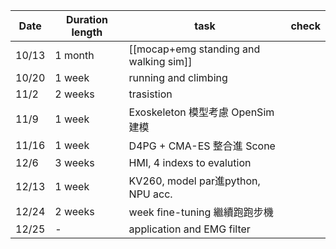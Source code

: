 
| Date  | Duration length | task                                   | check |
| ----- | --------------- | -------------------------------------- | ----- |
| 10/13 | 1 month         | [[mocap+emg standing and walking sim]] |       |
| 10/20 | 1 week          | running and climbing                   |       |
| 11/2  | 2 weeks         | trasistion                             |       |
| 11/9  | 1 week          | Exoskeleton 模型考慮 OpenSim 建模            |       |
| 11/16 | 1 week          | D4PG + CMA-ES 整合進 Scone                |       |
| 12/6  | 3 weeks         | HMI, 4 indexs to evalution             |       |
| 12/13 | 1 week          | KV260, model par進python, NPU acc.      |       |
| 12/24 | 2 weeks         | week fine-tuning 繼續跑跑步機                |       |
| 12/25 | -               | application and EMG filter             |       |


